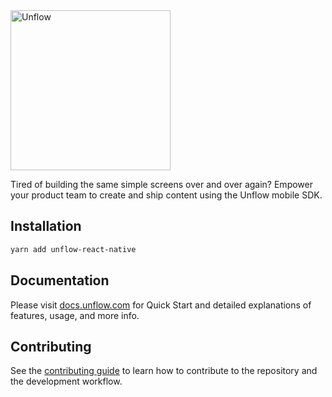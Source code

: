 <img src="https://assets.website-files.com/60ec14d48c97af8448ff08ee/616d6f931575a91b29488520_Unflow%20Logo.svg" alt="Unflow" width="256" style="max-width:100%;">

Tired of building the same simple screens over and over again? Empower your product team to create and ship content using the Unflow mobile SDK.

## Installation

```sh
yarn add unflow-react-native
```

## Documentation

Please visit [docs.unflow.com](https://docs.unflow.com/) for Quick Start and detailed explanations of features, usage, and more info.

## Contributing

See the [contributing guide](CONTRIBUTING.md) to learn how to contribute to the repository and the development workflow.
